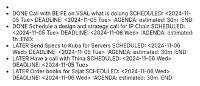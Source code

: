 -
- DONE Call with BE FE on VSAL what is doiung
  SCHEDULED: <2024-11-05 Tue>
  DEADLINE: <2024-11-05 Tue>
  :AGENDA:
  estimated: 30m
  :END:
- DONE Schedule a design and strategy call for IP Chain
  SCHEDULED: <2024-11-05 Tue>
  DEADLINE: <2024-11-06 Wed>
  :AGENDA:
  estimated: 1h
  :END:
- LATER Send Specs to Kuba for Servers
  SCHEDULED: <2024-11-06 Wed>
  DEADLINE: <2024-11-05 Tue>
  :AGENDA:
  estimated: 30m
  :END:
- LATER Have a call with Thina
  SCHEDULED: <2024-11-06 Wed>
  DEADLINE: <2024-11-05 Tue>
- LATER Order books for Sajat
  SCHEDULED: <2024-11-06 Wed>
  DEADLINE: <2024-11-06 Wed>
  :AGENDA:
  estimated: 30m
  :END: